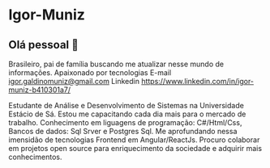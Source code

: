 # Igor-Muniz

## Olá pessoal 👋
Brasileiro, pai de família buscando me atualizar nesse mundo de informações.
Apaixonado por tecnologias
E-mail igor.galdinomuniz@gmail.com
Linkedin  https://www.linkedin.com/in/igor-muniz-b410301a7/


Estudante de Análise e Desenvolvimento de Sistemas na Universidade Estácio de Sá.
Estou me capacitando cada dia mais para o mercado de trabalho. 
Conhecimento em liguagens de programação: C#/Html/Css,
Bancos de dados: Sql Srver e Postgres Sql.
Me aprofundando nessa imensidão de tecnologias Frontend em Angular/ReactJs.
Procuro colaborar em projetos open source para enriquecimento da sociedade e adquirir mais conhecimentos.
